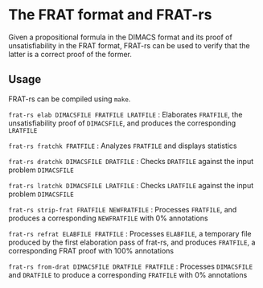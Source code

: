 # The FRAT format and FRAT-rs

Given a propositional formula in the DIMACS format and its proof 
of unsatisfiability in the FRAT format, FRAT-rs can be used to 
verify that the latter is a correct proof of the former. 

## Usage

FRAT-rs can be compiled using `make`.

`frat-rs elab DIMACSFILE FRATFILE LRATFILE` : Elaborates `FRATFILE`, the unsatisfiability proof of `DIMACSFILE`, and produces the corresponding `LRATFILE`

`frat-rs fratchk FRATFILE` : Analyzes `FRATFILE` and displays statistics

`frat-rs dratchk DIMACSFILE DRATFILE` : Checks `DRATFILE` against the input problem `DIMACSFILE`

`frat-rs lratchk DIMACSFILE LRATFILE` : Checks `LRATFILE` against the input problem `DIMACSFILE`

`frat-rs strip-frat FRATFILE NEWFRATFILE` : Processes `FRATFILE`, and produces a corresponding `NEWFRATFILE` with 0% annotations 

`frat-rs refrat ELABFILE FRATFILE` : Processes `ELABFILE`, a temporary file produced by the first elaboration pass of frat-rs, and produces `FRATFILE`, a corresponding FRAT proof with 100% annotations

`frat-rs from-drat DIMACSFILE DRATFILE FRATFILE` : Processes `DIMACSFILE` and `DRATFILE` to produce a corresponding `FRATFILE` with 0% annotations




